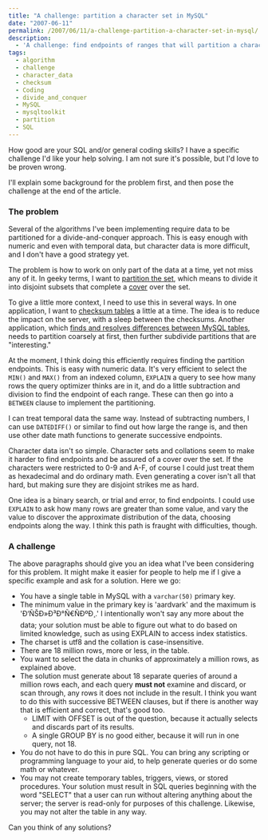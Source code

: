 ```yaml
---
title: "A challenge: partition a character set in MySQL"
date: "2007-06-11"
permalink: /2007/06/11/a-challenge-partition-a-character-set-in-mysql/
description:
  - 'A challenge: find endpoints of ranges that will partition a character column into subsets of approximately X rows'
tags:
  - algorithm
  - challenge
  - character_data
  - checksum
  - Coding
  - divide_and_conquer
  - MySQL
  - mysqltoolkit
  - partition
  - SQL
---
```

How good are your SQL and/or general coding skills? I have a specific challenge I'd like your help solving. I am not sure it's possible, but I'd love to be proven wrong.

I'll explain some background for the problem first, and then pose the challenge at the end of the article.

### The problem

Several of the algorithms I've been implementing require data to be partitioned for a divide-and-conquer approach. This is easy enough with numeric and even with temporal data, but character data is more difficult, and I don't have a good strategy yet.

The problem is how to work on only part of the data at a time, yet not miss any of it. In geeky terms, I want to [partition the set][1], which means to divide it into disjoint subsets that complete a [cover][2] over the set.

To give a little more context, I need to use this in several ways. In one application, I want to [checksum tables][3] a little at a time. The idea is to reduce the impact on the server, with a sleep between the checksums. Another application, which [finds and resolves differences between MySQL tables][3], needs to partition coarsely at first, then further subdivide partitions that are "interesting."

At the moment, I think doing this efficiently requires finding the partition endpoints. This is easy with numeric data. It's very efficient to select the `MIN()` and `MAX()` from an indexed column, `EXPLAIN` a query to see how many rows the query optimizer thinks are in it, and do a little subtraction and division to find the endpoint of each range. These can then go into a `BETWEEN` clause to implement the partitioning.

I can treat temporal data the same way. Instead of subtracting numbers, I can use `DATEDIFF()` or similar to find out how large the range is, and then use other date math functions to generate successive endpoints.

Character data isn't so simple. Character sets and collations seem to make it harder to find endpoints and be assured of a cover over the set. If the characters were restricted to 0-9 and A-F, of course I could just treat them as hexadecimal and do ordinary math. Even generating a cover isn't all that hard, but making sure they are disjoint strikes me as hard.

One idea is a binary search, or trial and error, to find endpoints. I could use `EXPLAIN` to ask how many rows are greater than some value, and vary the value to discover the approximate distribution of the data, choosing endpoints along the way. I think this path is fraught with difficulties, though.

### A challenge

The above paragraphs should give you an idea what I've been considering for this problem. It might make it easier for people to help me if I give a specific example and ask for a solution. Here we go:

*   You have a single table in MySQL with a `varchar(50)` primary key.
*   The minimum value in the primary key is 'aardvark' and the maximum is 'Ð‘ÑŠÐ»Ð³Ð°Ñ€ÑÐºÐ¸.' I intentionally won't say any more about the data; your solution must be able to figure out what to do based on limited knowledge, such as using EXPLAIN to access index statistics.
*   The charset is utf8 and the collation is case-insensitive.
*   There are 18 million rows, more or less, in the table.
*   You want to select the data in chunks of approximately a million rows, as explained above.
*   The solution must generate about 18 separate queries of around a million rows each, and each query **must not** examine and discard, or scan through, any rows it does not include in the result. I think you want to do this with successive BETWEEN clauses, but if there is another way that is efficient and correct, that's good too. 
    *   LIMIT with OFFSET is out of the question, because it actually selects and discards part of its results.
    *   A single GROUP BY is no good either, because it will run in one query, not 18.
*   You do not have to do this in pure SQL. You can bring any scripting or programming language to your aid, to help generate queries or do some math or whatever.
*   You may not create temporary tables, triggers, views, or stored procedures. Your solution must result in SQL queries beginning with the word "SELECT" that a user can run without altering anything about the server; the server is read-only for purposes of this challenge. Likewise, you may not alter the table in any way.

Can you think of any solutions?

 [1]: http://en.wikipedia.org/wiki/Partition_of_a_set
 [2]: http://en.wikipedia.org/wiki/Cover_(topology)
 [3]: http://code.google.com/p/maatkit
